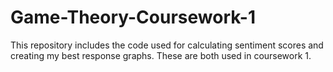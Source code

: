 # Game-Theory-Coursework-1

This repository includes the code used for calculating sentiment scores and creating my best response graphs. These are both used in coursework 1.

